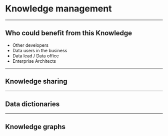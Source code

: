 # Knowledge management


---

## Who could benefit from this Knowledge

- Other developers 
- Data users in the business
- Data lead / Data office
- Enterprise Architects

---

## Knowledge sharing

---

## Data dictionaries

---

## Knowledge graphs

